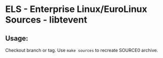 # ELS - Enterprise Linux/EuroLinux Sources - libtevent
 
## Usage:
  Checkout branch or tag. Use `make sources` to recreate  SOURCE0 archive.
